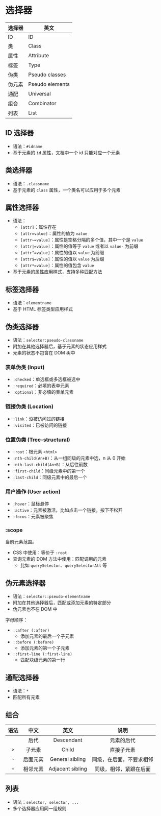 # 选择器

| 选择器 | 英文            |
| ------ | --------------- |
| ID     | ID              |
| 类     | Class           |
| 属性   | Attribute       |
| 标签   | Type            |
| 伪类   | Pseudo classes  |
| 伪元素 | Pseudo elements |
| 通配   | Universal       |
| 组合   | Combinator      |
| 列表   | List            |

## ID 选择器

- 语法：`#idname`
- 基于元素的 `id` 属性，文档中一个 id 只能对应一个元素

## 类选择器

- 语法：`.classname`
- 基于元素的 `class` 属性，一个类名可以应用于多个元素

## 属性选择器

- 语法：
  - `[attr]`：属性存在
  - `[attr=value]`：属性的值为 `value`
  - `[attr~=value]`：属性是空格分隔的多个值，其中一个是 `value`
  - `[attr|=value]`：属性的值等于 `value` 或者以 `value-` 为前缀
  - `[attr^=value]`：属性的值以 `value` 为前缀
  - `[attr$=value]`：属性的值以 `value` 为后缀
  - `[attr*=value]`：属性的值包含 `value`
- 基于元素的属性应用样式，支持多种匹配方法

## 标签选择器

- 语法：`elementname`
- 基于 HTML 标签类型应用样式

## 伪类选择器

- 语法：`selector:pseudo-classname`
- 附加在其他选择器后，基于元素的状态应用样式
- 元素的状态不包含在 DOM 树中

### 表单伪类 (Input)

- `:checked`：单选框或多选框被选中
- `:required`：必填的表单元素
- `:optional`：非必填的表单元素

### 链接伪类 (Location)

- `:link`：没被访问过的链接
- `:visited`：已被访问的链接

### 位置伪类 (Tree-structural)

- `:root`：根元素 `<html>`
- `:nth-child(An+B)`：从一组同级的元素中选，n 从 0 开始
- `:nth-last-child(An+B)`：从后往前数
- `:first-child`：同级元素中的第一个
- `:last-child`：同级元素中的最后一个

### 用户操作 (User action)

- `:hover`：鼠标悬停
- `:active`：元素被激活，比如点击一个链接，按下不松开
- `:focus`：元素被聚焦

### :scope

当前元素范围。

- CSS 中使用：等价于 `:root`
- 查询元素的 DOM 方法中使用：匹配调用的元素
  - 比如 `querySelector`、`querySelectorAll` 等

## 伪元素选择器

- 语法：`selector::pseudo-elementname`
- 附加在其他选择器后，匹配或添加元素的特定部分
- 伪元素也不在 DOM 中

字母顺序：

- `::after (:after)`
  - 添加元素的最后一个子元素
- `::before (:before)`
  - 添加元素的第一个子元素
- `::first-line (:first-line)`
  - 匹配块级元素的第一行

## 通配选择器

- 语法：`*`
- 匹配所有元素

## 组合

| 语法 |   中文   |       英文       |           说明           |
| :--: | :------: | :--------------: | :----------------------: |
| ` `  |   后代   |    Descendant    |        元素的后代        |
| `>`  |  子元素  |      Child       |        直接子元素        |
| `~`  | 后面元素 | General sibling  | 同级，在后面，不要求相邻 |
| `+`  | 相邻元素 | Adjacent sibling |  同级，相邻，紧跟在后面  |

## 列表

- 语法：`selector, selector, ...`
- 多个选择器应用同一组规则
